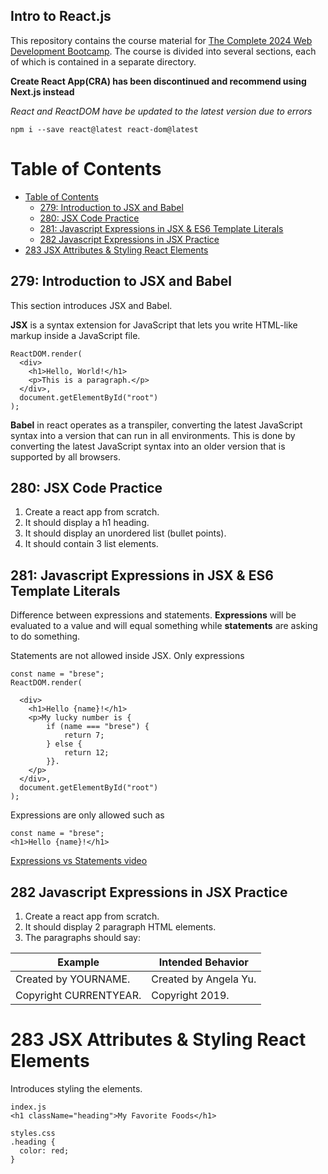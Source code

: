 ## Intro to React.js

This repository contains the course material for [The Complete 2024 Web Development Bootcamp](https://www.udemy.com/course/the-complete-web-development-bootcamp). The course is divided into several sections, each of which is contained in a separate directory.

**Create React App(CRA) has been discontinued and recommend using Next.js instead**

_React and ReactDOM have be updated to the latest version due to errors_

`npm i --save react@latest react-dom@latest`

# Table of Contents

- [Table of Contents](#table-of-contents)
  - [279: Introduction to JSX and Babel](#279-introduction-to-jsx-and-babel)
  - [280: JSX Code Practice](#280-jsx-code-practice)
  - [281: Javascript Expressions in JSX \& ES6 Template Literals](#281-javascript-expressions-in-jsx--es6-template-literals)
  - [282 Javascript Expressions in JSX Practice](#282-javascript-expressions-in-jsx-practice)
- [283 JSX Attributes \& Styling React Elements](#283-jsx-attributes--styling-react-elements)

## 279: Introduction to JSX and Babel

This section introduces JSX and Babel.

**JSX** is a syntax extension for JavaScript that lets you write HTML-like markup inside a JavaScript file.

```
ReactDOM.render(
  <div>
    <h1>Hello, World!</h1>
    <p>This is a paragraph.</p>
  </div>,
  document.getElementById("root")
);
```

**Babel** in react operates as a transpiler, converting the latest JavaScript syntax into a version that can run in all environments. This is done by converting the latest JavaScript syntax into an older version that is supported by all browsers.

## 280: JSX Code Practice

1. Create a react app from scratch.
2. It should display a h1 heading.
3. It should display an unordered list (bullet points).
4. It should contain 3 list elements.

## 281: Javascript Expressions in JSX & ES6 Template Literals

Difference between expressions and statements. **Expressions** will be evaluated to a value and will equal something while **statements** are asking to do something.

Statements are not allowed inside JSX. Only expressions

```
const name = "brese";
ReactDOM.render(

  <div>
    <h1>Hello {name}!</h1>
    <p>My lucky number is {
        if (name === "brese") {
            return 7;
        } else {
            return 12;
        }}.
    </p>
  </div>,
  document.getElementById("root")
);
```

Expressions are only allowed such as

```
const name = "brese";
<h1>Hello {name}!</h1>
```

[Expressions vs Statements video](https://www.youtube.com/watch?v=WVyCrI1cHi8&list=PL-xu4i_QDSxcoDNeh8rx5-pHCCTOg0XsI&ab_channel=Codexpanse)

## 282 Javascript Expressions in JSX Practice

1. Create a react app from scratch.
2. It should display 2 paragraph HTML elements.
3. The paragraphs should say:

| Example                | Intended Behavior     |
| ---------------------- | --------------------- |
| Created by YOURNAME.   | Created by Angela Yu. |
| Copyright CURRENTYEAR. | Copyright 2019.       |

# 283 JSX Attributes & Styling React Elements

Introduces styling the elements.

```
index.js
<h1 className="heading">My Favorite Foods</h1>
```

```
styles.css
.heading {
  color: red;
}
```
